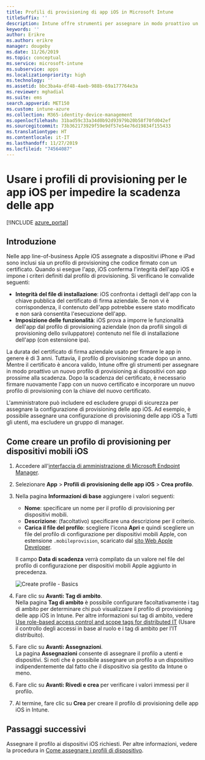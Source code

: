 ```yaml
---
title: Profili di provisioning di app iOS in Microsoft Intune
titleSuffix: ''
description: Intune offre strumenti per assegnare in modo proattivo un nuovo profilo di provisioning ai dispositivi con app prossime alla scadenza.
keywords: ''
author: Erikre
ms.author: erikre
manager: dougeby
ms.date: 11/26/2019
ms.topic: conceptual
ms.service: microsoft-intune
ms.subservice: apps
ms.localizationpriority: high
ms.technology: ''
ms.assetid: bbc3ba4a-df48-4aeb-988b-69a177764e3a
ms.reviewer: mghadial
ms.suite: ems
search.appverid: MET150
ms.custom: intune-azure
ms.collection: M365-identity-device-management
ms.openlocfilehash: 31bad59c33a34d0b92d93979b20b58f70fd042ef
ms.sourcegitcommit: 73b362173929f59e9df57e54e76d19834f155433
ms.translationtype: HT
ms.contentlocale: it-IT
ms.lasthandoff: 11/27/2019
ms.locfileid: "74564087"
---
```

# <a name="use-ios-app-provisioning-profiles-to-prevent-your-apps-from-expiring"></a>Usare i profili di provisioning per le app iOS per impedire la scadenza delle app

[!INCLUDE [azure_portal](../includes/azure_portal.md)]

## <a name="introduction"></a>Introduzione

Nelle app line-of-business Apple iOS assegnate a dispositivi iPhone e iPad sono inclusi sia un profilo di provisioning che codice firmato con un certificato. Quando si esegue l'app, iOS conferma l'integrità dell'app iOS e impone i criteri definiti dal profilo di provisioning. Si verificano le convalide seguenti:

- **Integrità del file di installazione**: iOS confronta i dettagli dell'app con la chiave pubblica del certificato di firma aziendale. Se non vi è corrispondenza, il contenuto dell'app potrebbe essere stato modificato e non sarà consentita l'esecuzione dell'app.
- **Imposizione delle funzionalità**: iOS prova a imporre le funzionalità dell'app dal profilo di provisioning aziendale (non da profili singoli di provisioning dello sviluppatore) contenuto nel file di installazione dell'app (con estensione ipa).


La durata del certificato di firma aziendale usato per firmare le app in genere è di 3 anni. Tuttavia, il profilo di provisioning scade dopo un anno. Mentre il certificato è ancora valido, Intune offre gli strumenti per assegnare in modo proattivo un nuovo profilo di provisioning ai dispositivi con app prossime alla scadenza.
Dopo la scadenza del certificato, è necessario firmare nuovamente l'app con un nuovo certificato e incorporare un nuovo profilo di provisioning con la chiave del nuovo certificato.

L'amministratore può includere ed escludere gruppi di sicurezza per assegnare la configurazione di provisioning delle app iOS. Ad esempio, è possibile assegnare una configurazione di provisioning delle app iOS a Tutti gli utenti, ma escludere un gruppo di manager.

## <a name="how-to-create-an-ios-mobile-app-provisioning-profile"></a>Come creare un profilo di provisioning per dispositivi mobili iOS

1. Accedere all'[interfaccia di amministrazione di Microsoft Endpoint Manager](https://go.microsoft.com/fwlink/?linkid=2109431).
2. Selezionare **App** > **Profili di provisioning delle app iOS** > **Crea profilo**.
3. Nella pagina **Informazioni di base** aggiungere i valori seguenti:
    - **Nome**: specificare un nome per il profilo di provisioning per dispositivi mobili.
    - **Descrizione**: (facoltativo) specificare una descrizione per il criterio.
    - **Carica il file del profilo**: scegliere l'icona **Apri** e quindi scegliere un file del profilo di configurazione per dispositivi mobili Apple, con estensione `.mobileprovision`, scaricato dal [sito Web Apple Developer](https://developer.apple.com/).

   Il campo **Data di scadenza** verrà compilato da un valore nel file del profilo di configurazione per dispositivi mobili Apple aggiunto in precedenza.<br>

   <img alt="Create profile - Basics" src="~/apps/media/app-provisioning-profile-ios/app-provisioning-profile-ios-01.png">

4. Fare clic su **Avanti: Tag di ambito**.<br>
   Nella pagina **Tag di ambito** è possibile configurare facoltativamente i tag di ambito per determinare chi può visualizzare il profilo di provisioning delle app iOS in Intune. Per altre informazioni sui tag di ambito, vedere [Use role-based access control and scope tags for distributed IT](../fundamentals/scope-tags.md) (Usare il controllo degli accessi in base al ruolo e i tag di ambito per l'IT distribuito).
5. Fare clic su **Avanti: Assegnazioni**.<br>
   La pagina **Assegnazioni** consente di assegnare il profilo a utenti e dispositivi. Si noti che è possibile assegnare un profilo a un dispositivo indipendentemente dal fatto che il dispositivo sia gestito da Intune o meno.
6. Fare clic su **Avanti: Rivedi e crea** per verificare i valori immessi per il profilo.
7. Al termine, fare clic su **Crea** per creare il profilo di provisioning delle app iOS in Intune. 

## <a name="next-steps"></a>Passaggi successivi

Assegnare il profilo ai dispositivi iOS richiesti. Per altre informazioni, vedere la procedura in [Come assegnare i profili di dispositivo](../device-profile-assign.md).
